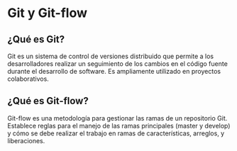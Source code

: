 # Git y Git-flow

## ¿Qué es Git?
Git es un sistema de control de versiones distribuido que permite a los desarrolladores realizar un seguimiento de los cambios en el código fuente durante el desarrollo de software. Es ampliamente utilizado en proyectos colaborativos.

## ¿Qué es Git-flow?
Git-flow es una metodología para gestionar las ramas de un repositorio Git. Establece reglas para el manejo de las ramas principales (master y develop) y cómo se debe realizar el trabajo en ramas de características, arreglos, y liberaciones.
